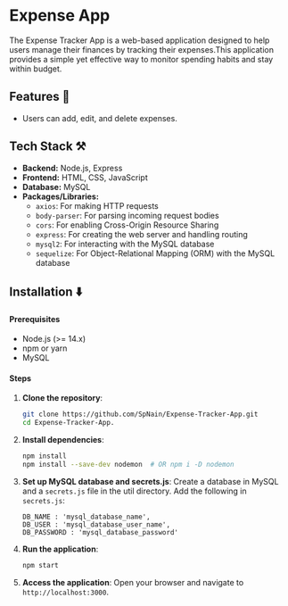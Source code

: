 # Expense App

The Expense Tracker App is a web-based application designed to help users manage their finances by tracking their expenses.This application provides a simple yet effective way to monitor spending habits and stay within budget.

## Features 📝

-  Users can add, edit, and delete expenses.


## Tech Stack ⚒

*   **Backend:** Node.js, Express
*   **Frontend:** HTML, CSS, JavaScript
*   **Database:** MySQL
*   **Packages/Libraries:**
    *   `axios`: For making HTTP requests
    *   `body-parser`: For parsing incoming request bodies
    *   `cors`: For enabling Cross-Origin Resource Sharing
    *   `express`: For creating the web server and handling routing
    *   `mysql2`: For interacting with the MySQL database
    *   `sequelize`: For Object-Relational Mapping (ORM) with the MySQL database

## Installation ⬇️

#### Prerequisites

- Node.js (>= 14.x)
- npm or yarn
- MySQL

#### Steps

1. **Clone the repository**:
   ```sh
   git clone https://github.com/SpNain/Expense-Tracker-App.git
   cd Expense-Tracker-App.
   ```

2. **Install dependencies**:
   ```sh
   npm install
   npm install --save-dev nodemon  # OR npm i -D nodemon
   ```

3. **Set up MySQL database and secrets.js**:
   Create a database in MySQL and a `secrets.js` file in the util directory.
   Add the following in `secrets.js`:
   ```
   DB_NAME : 'mysql_database_name',
   DB_USER : 'mysql_database_user_name',
   DB_PASSWORD : 'mysql_database_password'
   ```

4. **Run the application**:
   ```sh
   npm start
   ```

5. **Access the application**:
   Open your browser and navigate to `http://localhost:3000`.
